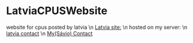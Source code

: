 # LatviaCPUSWebsite
website for cpus posted by latvia
\n [Latvia site:](https://gemmebacon.com/daily-cpu/)
\n hosted on my server: 
\n [latvia contact](https://github.com/gemmebacon)
\n [My(Sávio) Contact](https://discordapp.com/users/795776648267038761)
